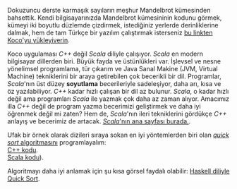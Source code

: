 Dokuzuncu derste karmaşık sayıların meşhur Mandelbrot kümesinden bahsettik. Kendi bilgisayarınızda Mandelbrot kümesininin kodunu görmek, kümeyi iki boyutlu düzlemde çizdirmek, istediğiniz yerlerde derinliklerine dalmak, hem de tam Türkçe bir yazılım çalıştırmak isterseniz [bu linkten Koco'yu yükleyiverin](https://sites.google.com/view/koco-surum).   

Koco uygulaması *C++* değil *Scala* diliyle çalışıyor. *Scala* en modern bilgisayar dillerden biri. Büyük fayda ve üstünlükleri var. İşlevsel ve nesne yönelimsel programlama, tür çıkarım ve Java Sanal Makine (JVM, Virtual Machine) tekniklerini bir araya getirebilen çok becerikli bir dil. Programlar, *Scala*'nın üst düzey **soyutlama** becerileriyle sadeleşiyor, daha arı, kısa ve öz yazılabiliyor. *C++* kadar hızlı çalışan bir dil az bulunur. *Scala*, o kadar hızlı değil ama programları *Scala* ile yazmak çok daha az zaman alıyor. Amacımız illa *C++* değil de program yazma becerimizi geliştirmek ve daha iyi öğrenmek değil mi zaten? Hem de, *Scala*'nın ileri tekniklerini gördükçe *C++* anlayış ve becerimiz de artacak. [*Scala*'nın ana sayfası burada.](https://scala-lang.org).  

Ufak bir örnek olarak dizileri sıraya sokan en iyi yöntemlerden biri olan [*quick sort* algoritmasını](https://en.m.wikipedia.org/wiki/Quicksort) programlayalım:  
[C++ kodu](https://onlinegdb.com/CKvmETRyJ).   
[Scala kodu](https://scastie.scala-lang.org/IS5ZkOOiSmWfDW63MhVw2g)).

Algoritmayı daha iyi anlamak için şu kısa görsel faydalı olabilir: [Haskell diliyle Quick Sort](https://youtu.be/OKc2hAmMOY4?si=FRQC07Jwz8UyVaeO).  

